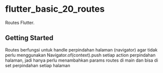 # flutter_basic_20_routes

Routes Flutter.

## Getting Started

Routes berfungsi untuk handle perpindahan halaman (navigator) agar tidak perlu menggunakan Navigator.of(context).push setiap action perpindahan halaman, jadi hanya perlu menambahkan params routes di main dan bisa di set perpindahan setiap halaman 